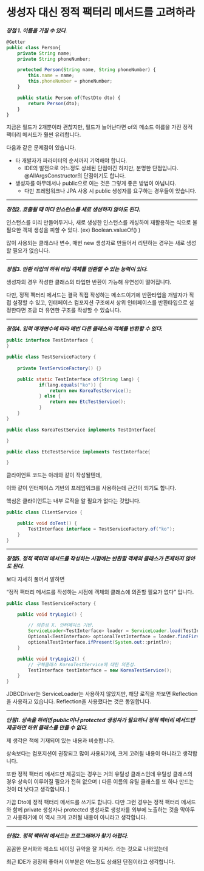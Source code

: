 # 생성자 대신 정적 팩터리 메서드를 고려하라

***장점 1. 이름을 가질 수 있다**.*

```jsx
@Getter
public class Person{
	private String name;
	private String phoneNumber;

	protected Person(String name, String phoneNumber) {
		this.name = name;
		this.phoneNumber = phoneNumber;
	}

	public static Person of(TestDto dto) {
		return Person(dto);
	}
}
```

지금은 필드가 2개뿐이라 괜찮지만, 필드가 늘어난다면 of의 메소드 이름을 가진 정적 팩터리 메서드가 훨씬 유리합니다.

다음과 같은 문제점이 있습니다.

- 타 개발자가 파라미터의 순서까지 기억해야 합니다.
    - IDE의 발전으로 어느정도 상쇄된 단점이긴 하지만, 분명한 단점입니다. @AllArgsConstructor의 단점이기도 합니다.
- 생성자를 아무데서나 public으로 여는 것은 그렇게 좋은 방법이 아닙니다.
    - 다만 프레임워크나 JPA 사용 시 public 생성자를 요구하는 경우들이 있습니다.

---

***장점2. 호출될 때 마다 인스턴스를 새로 생성하지 않아도 된다.***

인스턴스를 미리 만들어두거나, 새로 생성한 인스턴스를 캐싱하여 재활용하는 식으로 불필요한 객체 생성을 피할 수 있다. (ex) Boolean.valueOf() )

많이 사용되는 클래스나 변수, 매번 new 생성자로 만들어서 리턴하는 경우는 새로 생성할 필요가 없습니다. 

---

***장점3. 반환 타입의 하위 타입 객체를 반환할 수 있는 능력이 있다.***

생성자의 경우 작성한 클래스의 타입만 반환이 가능해 유연성이 떨어집니다.

다만, 정적 팩터리 메서드는 결국 직접 작성하는 메소드이기에 반환타입을 개발자가 직접 설정할 수 있고, 인터페이스 컴포지션 구조에서 상위 인터페이스를 반환타입으로 설정한다면 조금 더 유연한 구조를 작성할 수 있습니다.

---

***장점4. 입력 매개변수에 따라 매번 다른 클래스의 객체를 반환할 수 있다.***

```java
public interface TestInterface {
}

public class TestServiceFactory {
	
	private TestServiceFactory() {}

	public static TestInterface of(String lang) {
			if(lang.equals("ko")) {
				return new KoreaTestService();
			} else {
				return new EtcTestService();				
			}
	}
}

public class KoreaTestService implements TestInterface{

}

public class EtcTestService implements TestInterface{

}
```

클라이언트 코드는 아래와 같이 작성될텐데,

이와 같이 인터페이스 기반의 프레임워크를 사용하는데 근간이 되기도 합니다.

핵심은 클라이언트는 내부 로직을 알 필요가 없다는 것입니다.

```java
public class ClientService {

	public void doTest() {
		TestInterface interface = TestServiceFactory.of("ko");	
	}
}
```

---

***장점5. 정적 팩터리 메서드를 작성하는 시점에는 반환할 객체의 클래스가 존재하지 않아도 된다.***

보다 자세히 풀어서 말하면

“정적 팩터리 메서드를 작성하는 시점에 객체의 클래스에 의존할 필요가 없다” 입니다.

```java
public class TestServiceFactory {

	public void tryLogic() {

		// 의존성 X. 인터페이스 기반.
		ServiceLoader<TestInterface> loader = ServiceLoader.load(TestInterface.class);
		Optional<TestInterface> optionalTestInterface = loader.findFirst();
		optionalTestInterface.ifPresent(System.out::println);
	}

	public void tryLogic2() {
		// 구체클래스 KoreaTestService에 대한 의존성.
		TestInterface testInterface = new KoreaTestService();
	}
}
```

JDBCDriver는 ServiceLoader는 사용하지 않았지만, 해당 로직을 까보면 Reflection을 사용하고 있습니다. Reflection을 사용했다는 것은 동일합니다.

---

***단점1. 상속을 하려면 public이나 protected 생성자가 필요하니 정적 팩터리 메서드만 제공하면 하위 클래스를 만들 수 없다.***

제 생각은 책에 기재되어 있는 내용과 비슷합니다.

상속보다는 컴포지션이 권장되고 많이 사용되기에, 크게 고려될 내용이 아니라고 생각합니다.

또한 정적 팩터리 메서드만 제공되는 경우는 거의 유틸성 클래스인데 유틸성 클래스의 경우 상속이 이루어질 필요가 전혀 없으며 ( 다른 이름의 유틸 클래스를 또 하나 만드는 것이 더 낫다고 생각합니다. )

가끔 Dto에 정적 팩터리 메서드를 쓰기도 합니다. 다만 그런 경우는 정적 팩터리 메서드와 함께 private 생성자나 protected 생성자로 생성자를 외부에 노출하는 것을 막아두고 사용하기에 이 역시 크게 고려될 내용이 아니라고 생각합니다.

---

***단점2. 정적 팩터리 메서드는 프로그래머가 찾기 어렵다.***

꼼꼼한 문서화와 메소드 네이밍 규약을 잘 지켜라. 라는 것으로 나와있는데

최근 IDE가 굉장히 좋아서 이부분은 어느정도 상쇄된 단점이라고 생각합니다.